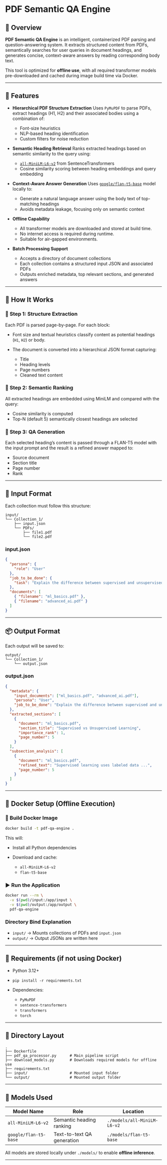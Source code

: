 # PDF Semantic QA Engine

## 📄 Overview

**PDF Semantic QA Engine** is an intelligent, containerized PDF parsing and question-answering system. It extracts structured content from PDFs, semantically searches for user queries in document headings, and generates concise, context-aware answers by reading corresponding body text.

This tool is optimized for **offline use**, with all required transformer models pre-downloaded and cached during image build time via Docker.

---

## 🚀 Features

* **Hierarchical PDF Structure Extraction**
  Uses `PyMuPDF` to parse PDFs, extract headings (H1, H2) and their associated bodies using a combination of:

  * Font-size heuristics
  * NLP-based heading identification
  * Custom filters for noise reduction

* **Semantic Heading Retrieval**
  Ranks extracted headings based on semantic similarity to the query using:

  * [`all-MiniLM-L6-v2`](https://huggingface.co/sentence-transformers/all-MiniLM-L6-v2) from SentenceTransformers
  * Cosine similarity scoring between heading embeddings and query embedding

* **Context-Aware Answer Generation**
  Uses [`google/flan-t5-base`](https://huggingface.co/google/flan-t5-base) model locally to:

  * Generate a natural language answer using the body text of top-matching headings
  * Avoids metadata leakage, focusing only on semantic context

* **Offline Capability**

  * All transformer models are downloaded and stored at build time.
  * No internet access is required during runtime.
  * Suitable for air-gapped environments.

* **Batch Processing Support**

  * Accepts a directory of document collections
  * Each collection contains a structured input JSON and associated PDFs
  * Outputs enriched metadata, top relevant sections, and generated answers

---

## 🧠 How It Works

### 🔹 Step 1: Structure Extraction

Each PDF is parsed page-by-page. For each block:

* Font size and textual heuristics classify content as potential headings (`H1`, `H2`) or body.
* The document is converted into a hierarchical JSON format capturing:

  * Title
  * Heading levels
  * Page numbers
  * Cleaned text content

### 🔹 Step 2: Semantic Ranking

All extracted headings are embedded using MiniLM and compared with the query:

* Cosine similarity is computed
* Top-N (default 5) semantically closest headings are selected

### 🔹 Step 3: QA Generation

Each selected heading’s content is passed through a FLAN-T5 model with the input prompt and the result is a refined answer mapped to:
* Source document
* Section title
* Page number
* Rank

---

## 🧪 Input Format

Each collection must follow this structure:

```
input/
└── Collection_1/
    ├── input.json
    └── PDFs/
        ├── file1.pdf
        └── file2.pdf
```

### input.json

```json
{
  "persona": {
    "role": "User"
  },
  "job_to_be_done": {
    "task": "Explain the difference between supervised and unsupervised learning."
  },
  "documents": [
    { "filename": "ml_basics.pdf" },
    { "filename": "advanced_ai.pdf" }
  ]
}
```

---

## 📦 Output Format

Each output will be saved to:

```
output/
└── Collection_1/
    └── output.json
```

### output.json

```json
{
  "metadata": {
    "input_documents": ["ml_basics.pdf", "advanced_ai.pdf"],
    "persona": "User",
    "job_to_be_done": "Explain the difference between supervised and unsupervised learning."
  },
  "extracted_sections": [
    {
      "document": "ml_basics.pdf",
      "section_title": "Supervised vs Unsupervised Learning",
      "importance_rank": 1,
      "page_number": 5
    }
  ],
  "subsection_analysis": [
    {
      "document": "ml_basics.pdf",
      "refined_text": "Supervised learning uses labeled data ...",
      "page_number": 5
    }
  ]
}
```

---

## 🐳 Docker Setup (Offline Execution)

### 🧱 Build Docker Image

```bash
docker build -t pdf-qa-engine .
```

This will:

* Install all Python dependencies
* Download and cache:

  * `all-MiniLM-L6-v2`
  * `flan-t5-base`

### ▶️ Run the Application

```bash
docker run --rm \
  -v $(pwd)/input:/app/input \
  -v $(pwd)/output:/app/output \
  pdf-qa-engine
```

### Directory Bind Explanation

* `input/` → Mounts collections of PDFs and `input.json`
* `output/` → Output JSONs are written here

---

## 🧰 Requirements (if not using Docker)

* Python 3.12+
* `pip install -r requirements.txt`
* Dependencies:

  * `PyMuPDF`
  * `sentence-transformers`
  * `transformers`
  * `torch`

---

## 📂 Directory Layout

```
.
├── Dockerfile
├── pdf_qa_processor.py      # Main pipeline script
├── download_models.py       # Downloads required models for offline use
├── requirements.txt
├── input/                   # Mounted input folder
└── output/                  # Mounted output folder
```

---

## 🧠 Models Used

| Model Name            | Role                       | Location                    |
| --------------------- | -------------------------- | --------------------------- |
| `all-MiniLM-L6-v2`    | Semantic heading ranking   | `./models/all-MiniLM-L6-v2` |
| `google/flan-t5-base` | Text-to-text QA generation | `./models/flan-t5-base`     |

All models are stored locally under `./models/` to enable **offline inference**.

---
